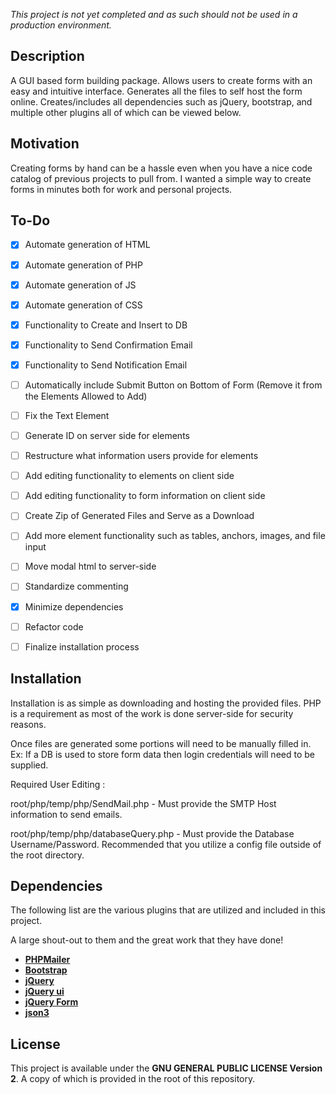 *This project is not yet completed and as such should not be used in a production environment.*

## Description

A GUI based form building package. Allows users to create forms with an easy and intuitive interface. Generates all the files to self host the form online. Creates/includes all dependencies such as jQuery, bootstrap, and multiple other plugins all of which can be viewed below.

## Motivation

Creating forms by hand can be a hassle even when you have a nice code catalog of previous projects to pull from. I wanted a simple way to create forms in minutes both for work and personal projects. 

## To-Do

- [x] Automate generation of HTML
- [x] Automate generation of PHP
- [x] Automate generation of JS
- [x] Automate generation of CSS
- [x] Functionality to Create and Insert to DB
- [x] Functionality to Send Confirmation Email
- [x] Functionality to Send Notification Email
- [ ] Automatically include Submit Button on Bottom of Form (Remove it from the Elements Allowed to Add)
- [ ] Fix the Text Element
- [ ] Generate ID on server side for elements
- [ ] Restructure what information users provide for elements
- [ ] Add editing functionality to elements on client side
- [ ] Add editing functionality to form information on client side
- [ ] Create Zip of Generated Files and Serve as a Download
- [ ] Add more element functionality such as tables, anchors, images, and file input
- [ ] Move modal html to server-side
- [ ] Standardize commenting
- [x] Minimize dependencies
- [ ] Refactor code
- [ ] Finalize installation process


## Installation

Installation is as simple as downloading and hosting the provided files.
PHP is a requirement as most of the work is done server-side for security reasons.

Once files are generated some portions will need to be manually filled in.
Ex: If a DB is used to store form data then login credentials will need to be supplied.

Required User Editing :

root/php/temp/php/SendMail.php - Must provide the SMTP Host information to send emails.

root/php/temp/php/databaseQuery.php - Must provide the Database Username/Password. Recommended that you utilize a config file outside of the root directory.

## Dependencies

The following list are the various plugins that are utilized and included in this project.

A large shout-out to them and the great work that they have done!

- **[PHPMailer](https://github.com/PHPMailer/PHPMailer)**
- **[Bootstrap](https://github.com/twbs/bootstrap)**
- **[jQuery](https://github.com/jquery/jquery)**
- **[jQuery ui](https://github.com/jquery/jquery-ui)**
- **[jQuery Form](https://github.com/malsup/form)**
- **[json3](https://github.com/bestiejs/json3)**

## License

This project is available under the **GNU GENERAL PUBLIC LICENSE Version 2**. A copy of which is provided in the root of this repository.
